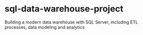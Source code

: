 # sql-data-warehouse-project

Building a modern data warehouse with SQL Server, including ETL processes, data modeling and analytics
